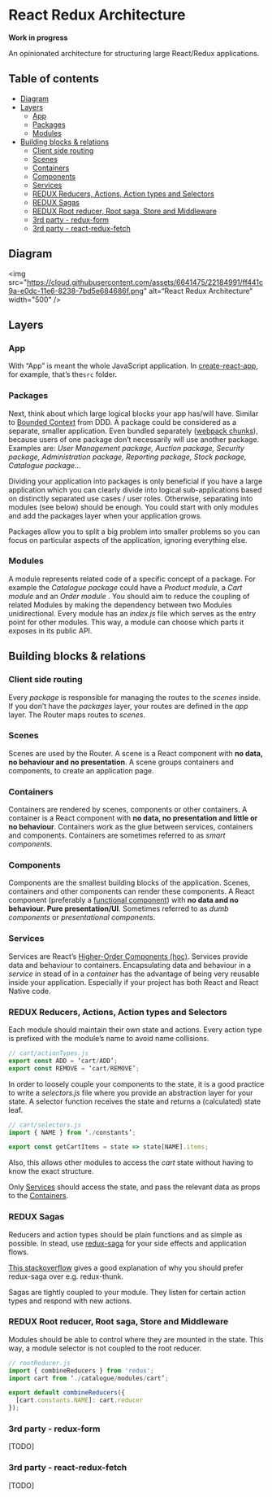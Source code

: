 # React Redux Architecture

**Work in progress**

An opinionated architecture for structuring large React/Redux applications.

## Table of contents
* [Diagram](#diagram)
* [Layers](#layers)
	- [App](#app)
	- [Packages](#packages)
	- [Modules](#modules)
* [Building blocks & relations](#building-blocks--relations)
	- [Client side routing](#client-side-routing)
	- [Scenes](#scenes)
	- [Containers](#containers)
 	- [Components](#components)
	- [Services](#services)
	- [REDUX Reducers, Actions, Action types and Selectors](#redux-reducers-actions-action-types-and-selectors)
	- [REDUX Sagas](#redux-sagas)
	- [REDUX Root reducer, Root saga, Store and Middleware](#redux-root-reducer-root-saga-store-and-middleware)
	- [3rd party - redux-form](#3rd-party---redux-form)
	- [3rd party - react-redux-fetch](#3rd-party---react-redux-fetch)

## Diagram
<img src="https://cloud.githubusercontent.com/assets/6641475/22184991/ff441c9a-e0dc-11e6-8238-7bd5e684686f.png" alt=“React Redux Architecture“ width="500" />

## Layers

### App
With “App” is meant the whole JavaScript application. In [create-react-app](https://github.com/facebookincubator/create-react-app), for example, that’s the`src` folder.

### Packages
Next, think about which large logical blocks your app has/will have. Similar to [Bounded Context](https://martinfowler.com/bliki/BoundedContext.html) from DDD. A package could be considered as a separate, smaller application. Even bundled separately ([webpack chunks](https://webpack.github.io/docs/code-splitting.html)), because users of one package don’t necessarily will use another package. Examples are: _User Management package, Auction package, Security package, Administration package, Reporting package, Stock package, Catalogue package_…

Dividing your application into packages is only beneficial if you have a large application which you can clearly divide into logical sub-applications based on distinctly separated use cases / user roles. Otherwise, separating into modules (see below) should be enough. You could start with only modules and add the packages layer when your application grows.

Packages allow you to split a big problem into smaller problems so you can focus on particular aspects of the application, ignoring everything else.

### Modules
A module represents related code of a specific concept of a package. For example the _Catalogue package_ could have a _Product module_, a _Cart module_ and an _Order module_ . 
You should aim to reduce the coupling of related Modules by making the dependency between two Modules unidirectional. 
Every module has an _index.js_ file which serves as the entry point for other modules. This way, a module can choose which parts it exposes in its public API.
 
## Building blocks & relations

### Client side routing
Every _package_ is responsible for managing the routes to the _scenes_ inside. If you don’t have the _packages_ layer, your routes are defined in the _app_ layer. 
The Router maps routes to _scenes_.

### Scenes
Scenes are used by the Router. A scene is a React component with **no data, no behaviour and no presentation**. A scene groups containers and components, to create an application page.

### Containers
Containers are rendered by scenes, components or other containers. A container is a React component with **no data, no presentation and little or no behaviour**. Containers work as the glue between services, containers and components. Containers are sometimes referred to as _smart components_.

### Components
Components are the smallest building blocks of the application. Scenes, containers and other components can render these components.
A React component (preferably a [functional component](https://facebook.github.io/react/docs/components-and-props.html#functional-and-class-components)) with **no data and no behaviour. Pure presentation/UI**. Sometimes referred to as _dumb components_ or _presentational components_.

### Services
Services are React’s [Higher-Order Components (hoc)](https://facebook.github.io/react/docs/higher-order-components.html). Services provide data and behaviour to containers. Encapsulating data and behaviour in a _service_ in stead of in a _container_ has the advantage of being very reusable inside your application. Especially if your project has both React and React Native code.

### REDUX Reducers, Actions, Action types and Selectors
Each module should maintain their own state and actions. Every action type is prefixed with the module’s name to avoid name collisions.

```js
// cart/actionTypes.js
export const ADD = ‘cart/ADD’;
export const REMOVE = ‘cart/REMOVE’;
``` 

In order to loosely couple your components to the state, it is a good practice to write a _selectors.js_ file where you provide an abstraction layer for your state. A selector function receives the state and returns a (calculated) state leaf.

```js
// cart/selectors.js
import { NAME } from ‘./constants’;

export const getCartItems = state => state[NAME].items;
```

Also, this allows other modules to access the _cart_ state without having to know the exact structure.

Only [Services](#services) should access the state, and pass the relevant data as props to the [Containers](#containers).

### REDUX Sagas
Reducers and action types should be plain functions and as simple as possible. In stead, use [redux-saga](https://github.com/redux-saga/redux-saga) for your side effects and application flows.

[This stackoverflow](http://stackoverflow.com/questions/34930735/pros-cons-of-using-redux-saga-with-es6-generators-vs-redux-thunk-with-es7-async/34933395#34933395) gives a good explanation of why you should prefer redux-saga over e.g. redux-thunk.

Sagas are tightly coupled to your module. They listen for certain action types and respond with new actions.

### REDUX Root reducer, Root saga, Store and Middleware
Modules should be able to control where they are mounted in the state. This way, a module selector is not coupled to the root reducer. 

```js
// rootReducer.js
import { combineReducers } from 'redux';
import cart from ‘./catalogue/modules/cart’;

export default combineReducers({
  [cart.constants.NAME]: cart.reducer
});
```

### 3rd party - redux-form
[TODO]

### 3rd party - react-redux-fetch
[TODO]